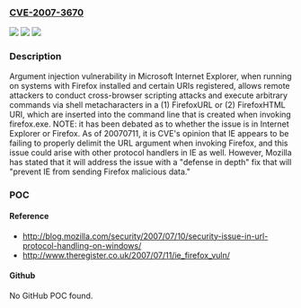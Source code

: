 ### [CVE-2007-3670](https://cve.mitre.org/cgi-bin/cvename.cgi?name=CVE-2007-3670)
![](https://img.shields.io/static/v1?label=Product&message=n%2Fa&color=blue)
![](https://img.shields.io/static/v1?label=Version&message=n%2Fa&color=blue)
![](https://img.shields.io/static/v1?label=Vulnerability&message=n%2Fa&color=brighgreen)

### Description

Argument injection vulnerability in Microsoft Internet Explorer, when running on systems with Firefox installed and certain URIs registered, allows remote attackers to conduct cross-browser scripting attacks and execute arbitrary commands via shell metacharacters in a (1) FirefoxURL or (2) FirefoxHTML URI, which are inserted into the command line that is created when invoking firefox.exe.  NOTE: it has been debated as to whether the issue is in Internet Explorer or Firefox. As of 20070711, it is CVE's opinion that IE appears to be failing to properly delimit the URL argument when invoking Firefox, and this issue could arise with other protocol handlers in IE as well. However, Mozilla has stated that it will address the issue with a "defense in depth" fix that will "prevent IE from sending Firefox malicious data."

### POC

#### Reference
- http://blog.mozilla.com/security/2007/07/10/security-issue-in-url-protocol-handling-on-windows/
- http://www.theregister.co.uk/2007/07/11/ie_firefox_vuln/

#### Github
No GitHub POC found.

